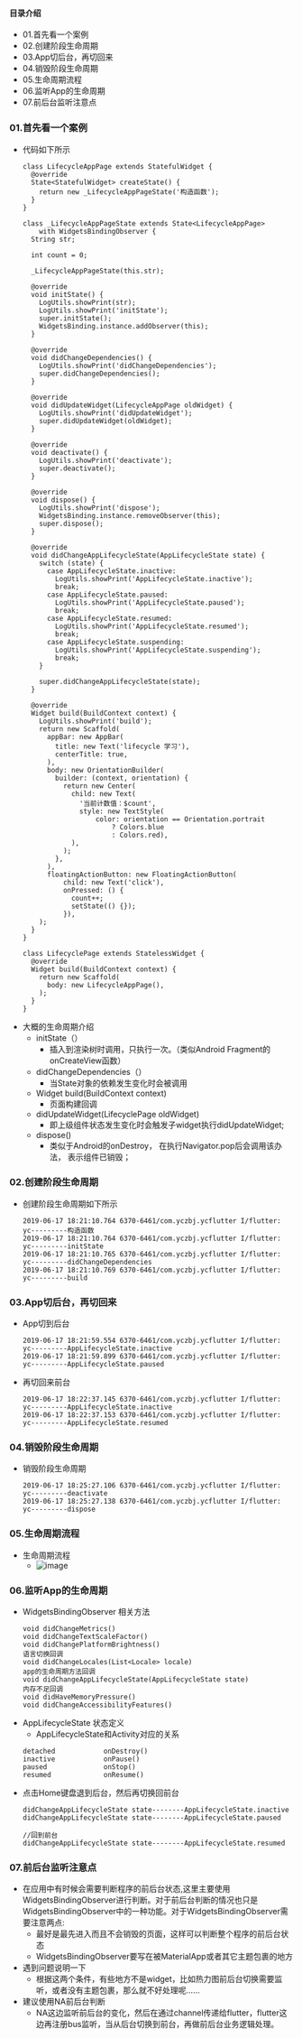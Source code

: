 #### 目录介绍
- 01.首先看一个案例
- 02.创建阶段生命周期
- 03.App切后台，再切回来
- 04.销毁阶段生命周期
- 05.生命周期流程
- 06.监听App的生命周期
- 07.前后台监听注意点




### 01.首先看一个案例
- 代码如下所示
    ```
    class LifecycleAppPage extends StatefulWidget {
      @override
      State<StatefulWidget> createState() {
        return new _LifecycleAppPageState('构造函数');
      }
    }
    
    class _LifecycleAppPageState extends State<LifecycleAppPage>
        with WidgetsBindingObserver {
      String str;
    
      int count = 0;
    
      _LifecycleAppPageState(this.str);
    
      @override
      void initState() {
        LogUtils.showPrint(str);
        LogUtils.showPrint('initState');
        super.initState();
        WidgetsBinding.instance.addObserver(this);
      }
    
      @override
      void didChangeDependencies() {
        LogUtils.showPrint('didChangeDependencies');
        super.didChangeDependencies();
      }
    
      @override
      void didUpdateWidget(LifecycleAppPage oldWidget) {
        LogUtils.showPrint('didUpdateWidget');
        super.didUpdateWidget(oldWidget);
      }
    
      @override
      void deactivate() {
        LogUtils.showPrint('deactivate');
        super.deactivate();
      }
    
      @override
      void dispose() {
        LogUtils.showPrint('dispose');
        WidgetsBinding.instance.removeObserver(this);
        super.dispose();
      }
    
      @override
      void didChangeAppLifecycleState(AppLifecycleState state) {
        switch (state) {
          case AppLifecycleState.inactive:
            LogUtils.showPrint('AppLifecycleState.inactive');
            break;
          case AppLifecycleState.paused:
            LogUtils.showPrint('AppLifecycleState.paused');
            break;
          case AppLifecycleState.resumed:
            LogUtils.showPrint('AppLifecycleState.resumed');
            break;
          case AppLifecycleState.suspending:
            LogUtils.showPrint('AppLifecycleState.suspending');
            break;
        }
    
        super.didChangeAppLifecycleState(state);
      }
    
      @override
      Widget build(BuildContext context) {
        LogUtils.showPrint('build');
        return new Scaffold(
          appBar: new AppBar(
            title: new Text('lifecycle 学习'),
            centerTitle: true,
          ),
          body: new OrientationBuilder(
            builder: (context, orientation) {
              return new Center(
                child: new Text(
                  '当前计数值：$count',
                  style: new TextStyle(
                      color: orientation == Orientation.portrait
                          ? Colors.blue
                          : Colors.red),
                ),
              );
            },
          ),
          floatingActionButton: new FloatingActionButton(
              child: new Text('click'),
              onPressed: () {
                count++;
                setState(() {});
              }),
        );
      }
    }
    
    class LifecyclePage extends StatelessWidget {
      @override
      Widget build(BuildContext context) {
        return new Scaffold(
          body: new LifecycleAppPage(),
        );
      }
    }
    ```
- 大概的生命周期介绍
    - initState（）
        - 插入到渲染树时调用，只执行一次。（类似Android Fragment的onCreateView函数）
    - didChangeDependencies（）
        - 当State对象的依赖发生变化时会被调用
    - Widget build(BuildContext context)
        - 页面构建回调
    - didUpdateWidget(LifecyclePage oldWidget)
        - 即上级组件状态发生变化时会触发子widget执行didUpdateWidget;
    - dispose()
        - 类似于Android的onDestroy， 在执行Navigator.pop后会调用该办法， 表示组件已销毁；


### 02.创建阶段生命周期
- 创建阶段生命周期如下所示
    ```
    2019-06-17 18:21:10.764 6370-6461/com.yczbj.ycflutter I/flutter: yc---------构造函数
    2019-06-17 18:21:10.764 6370-6461/com.yczbj.ycflutter I/flutter: yc---------initState
    2019-06-17 18:21:10.765 6370-6461/com.yczbj.ycflutter I/flutter: yc---------didChangeDependencies
    2019-06-17 18:21:10.769 6370-6461/com.yczbj.ycflutter I/flutter: yc---------build
    ```



### 03.App切后台，再切回来
- App切到后台
    ```
    2019-06-17 18:21:59.554 6370-6461/com.yczbj.ycflutter I/flutter: yc---------AppLifecycleState.inactive
    2019-06-17 18:21:59.899 6370-6461/com.yczbj.ycflutter I/flutter: yc---------AppLifecycleState.paused
    ```
- 再切回来前台
    ```
    2019-06-17 18:22:37.145 6370-6461/com.yczbj.ycflutter I/flutter: yc---------AppLifecycleState.inactive
    2019-06-17 18:22:37.153 6370-6461/com.yczbj.ycflutter I/flutter: yc---------AppLifecycleState.resumed
    ```



### 04.销毁阶段生命周期
- 销毁阶段生命周期
    ```
    2019-06-17 18:25:27.106 6370-6461/com.yczbj.ycflutter I/flutter: yc---------deactivate
    2019-06-17 18:25:27.138 6370-6461/com.yczbj.ycflutter I/flutter: yc---------dispose
    ```



### 05.生命周期流程
- 生命周期流程
    - ![image](https://upload-images.jianshu.io/upload_images/2751425-ae1b771bf9841dc8.png?imageMogr2/auto-orient/strip%7CimageView2/2/w/856)



### 06.监听App的生命周期
- WidgetsBindingObserver 相关方法
    ```
    void didChangeMetrics() 
    void didChangeTextScaleFactor()
    void didChangePlatformBrightness()
    语言切换回调
    void didChangeLocales(List<Locale> locale)
    app的生命周期方法回调
    void didChangeAppLifecycleState(AppLifecycleState state) 
    内存不足回调
    void didHaveMemoryPressure() 
    void didChangeAccessibilityFeatures()
    ```
- AppLifecycleState  状态定义
    - AppLifecycleState和Activity对应的关系
    ```
    detached            onDestroy()
    inactive            onPause()
    paused              onStop()
    resumed             onResume()
    ```
- 点击Home键盘退到后台，然后再切换回前台
    ```
    didChangeAppLifecycleState state--------AppLifecycleState.inactive
    didChangeAppLifecycleState state--------AppLifecycleState.paused
    
    //回到前台
    didChangeAppLifecycleState state--------AppLifecycleState.resumed
    ```


### 07.前后台监听注意点
- 在应用中有时候会需要判断程序的前后台状态,这里主要使用WidgetsBindingObserver进行判断。对于前后台判断的情况也只是WidgetsBindingObserver中的一种功能。对于WidgetsBindingObserver需要注意两点:
    - 最好是最先进入而且不会销毁的页面，这样可以判断整个程序的前后台状态
    - WidgetsBindingObserver要写在被MaterialApp或者其它主题包裹的地方
- 遇到问题说明一下
    - 根据这两个条件，有些地方不是widget，比如热力图前后台切换需要监听，或者没有主题包裹，那么就不好处理呢……
- 建议使用NA前后台判断
    - NA这边监听前后台的变化，然后在通过channel传递给flutter，flutter这边再注册bus监听，当从后台切换到前台，再做前后台业务逻辑处理。




